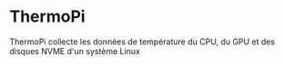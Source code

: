 # ThermoPi
ThermoPi collecte les données de température du CPU, du GPU et des disques NVME d'un système Linux
